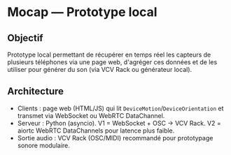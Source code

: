 # Mocap — Prototype local

Objectif
--------
Prototype local permettant de récupérer en temps réel les capteurs de plusieurs téléphones via une page web, d'agréger ces données et de les utiliser pour générer du son (via VCV Rack ou générateur local).

Architecture
------------
- Clients : page web (HTML/JS) qui lit `DeviceMotion`/`DeviceOrientation` et transmet via WebSocket ou WebRTC DataChannel.
- Serveur : Python (asyncio). V1 = WebSocket + OSC -> VCV Rack. V2 = aiortc WebRTC DataChannels pour latence plus faible.
- Sortie audio : VCV Rack (OSC/MIDI) recommandé pour prototypage sonore modulaire.



